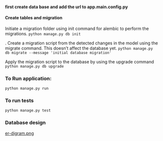 



#### first create data base and add the url to app.main.config.py

#### Create tables and migration
Initiate a migration folder using init command for alembic to perform the migrations.
``` python manage.py db init ```

. Create a migration script from the detected changes in the model using the migrate command. 
This doesn’t affect the database yet.
``` python manage.py db migrate --message 'initial database migration' ```

Apply the migration script to the database by using the upgrade command
``` python manage.py db upgrade ```


### To Run application:
```python manage.py run```




### To run tests
```python manage.py test```

### Database design

[er-digram.png](er-digram.png)
